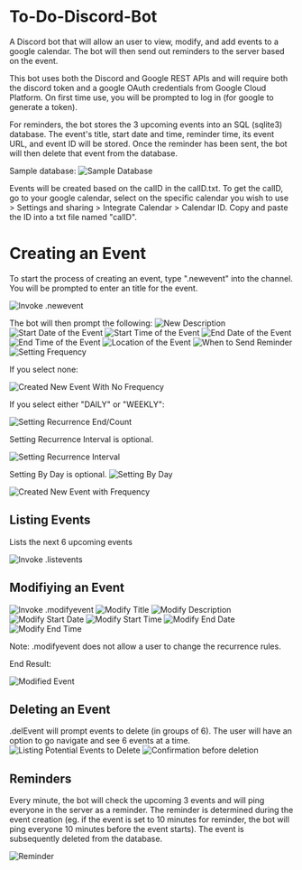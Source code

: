# To-Do-Discord-Bot

A Discord bot that will allow an user to view, modify, and add events to a google calendar.
The bot will then send out reminders to the server based on the event.

This bot uses both the Discord and Google REST APIs and will require both the discord token and a google OAuth credentials from Google Cloud Platform. On first time use, you will be prompted to log in (for google to generate a token).

For reminders, the bot stores the 3 upcoming events into an SQL (sqlite3) database. The event's title, start date and time, reminder time, its event URL, and event ID will be stored. Once the reminder has been sent, the bot will then delete that event from the database.

Sample database:
![Sample Database](https://github.com/superkor/To-Do-Discord-Bot/blob/main/images/sampleSQLDatabase.png)

Events will be created based on the calID in the calID.txt. To get the calID, go to your google calendar, select on the specific calendar you wish to use > Settings and sharing > Integrate Calendar > Calendar ID. Copy and paste the ID into a txt file named "calID".

# Creating an Event #

To start the process of creating an event, type ".newevent" into the channel. You will be prompted to enter an title for the event.

![Invoke .newevent](https://github.com/superkor/To-Do-Discord-Bot/blob/main/images/newevent.png)

The bot will then prompt the following:
![New Description](https://github.com/superkor/To-Do-Discord-Bot/blob/main/images/newdesc.png)
![Start Date of the Event](https://github.com/superkor/To-Do-Discord-Bot/blob/main/images/newstartdate.png)
![Start Time of the Event](https://github.com/superkor/To-Do-Discord-Bot/blob/main/images/newstarttime.png)
![End Date of the Event](https://github.com/superkor/To-Do-Discord-Bot/blob/main/images/newenddate.png)
![End Time of the Event](https://github.com/superkor/To-Do-Discord-Bot/blob/main/images/newendtime.png)
![Location of the Event](https://github.com/superkor/To-Do-Discord-Bot/blob/main/images/newlocation.png)
![When to Send Reminder](https://github.com/superkor/To-Do-Discord-Bot/blob/main/images/newreminder.png)
![Setting Frequency](https://github.com/superkor/To-Do-Discord-Bot/blob/main/images/newfrequency.png)

If you select none:

![Created New Event With No Frequency](https://github.com/superkor/To-Do-Discord-Bot/blob/main/images/neweventNoFreq.png)

If you select either "DAILY" or "WEEKLY":

![Setting Recurrence End/Count](https://github.com/superkor/To-Do-Discord-Bot/blob/main/images/newEventRecurr.png)

Setting Recurrence Interval is optional.

![Setting Recurrence Interval](https://github.com/superkor/To-Do-Discord-Bot/blob/main/images/newEventRecurrInterval.png)

Setting By Day is optional.
![Setting By Day](https://github.com/superkor/To-Do-Discord-Bot/blob/main/images/newEventByDay.png)

![Created New Event with Frequency](https://github.com/superkor/To-Do-Discord-Bot/blob/main/images/neweventFreq.png)

## Listing Events ##

Lists the next 6 upcoming events

![Invoke .listevents](https://github.com/superkor/To-Do-Discord-Bot/blob/main/images/listEvents.png)

## Modifiying an Event ##
![Invoke .modifyevent](https://github.com/superkor/To-Do-Discord-Bot/blob/main/images/modifyEvent.png)
![Modify Title](https://github.com/superkor/To-Do-Discord-Bot/blob/main/images/modifyTitle.png)
![Modify Description](https://github.com/superkor/To-Do-Discord-Bot/blob/main/images/modifyDesc.png)
![Modify Start Date](https://github.com/superkor/To-Do-Discord-Bot/blob/main/images/modifyStartDate.png)
![Modify Start Time](https://github.com/superkor/To-Do-Discord-Bot/blob/main/images/modifyStartTime.png)
![Modify End Date](https://github.com/superkor/To-Do-Discord-Bot/blob/main/images/modifyEndDate.png)
![Modify End Time](https://github.com/superkor/To-Do-Discord-Bot/blob/main/images/modifyEndTime.png)

Note: .modifyevent does not allow a user to change the recurrence rules.

End Result:

![Modified Event](https://github.com/superkor/To-Do-Discord-Bot/blob/main/images/modifiedEvent.png)


## Deleting an Event ##
.delEvent will prompt events to delete (in groups of 6). The user will have an option to go navigate and see 6 events at a time.
![Listing Potential Events to Delete](https://github.com/superkor/To-Do-Discord-Bot/blob/main/images/delEvent.png)
![Confirmation before deletion](https://github.com/superkor/To-Do-Discord-Bot/blob/main/images/delConfirm.png)

## Reminders ##
Every minute, the bot will check the upcoming 3 events and will ping everyone in the server as a reminder. The reminder is determined during the event creation (eg. if the event is set to 10 minutes for reminder, the bot will ping everyone 10 minutes before the event starts). The event is subsequently deleted from the database.

![Reminder](https://github.com/superkor/To-Do-Discord-Bot/blob/main/images/reminder.png)
